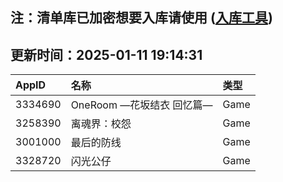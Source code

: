 ## 注：清单库已加密想要入库请使用 ([入库工具](https://github.com/BlankTMing/ManifestAutoUpdate/releases))

## 更新时间：2025-01-11 19:14:31
| AppID | 名称 | 类型  |
| :-------------------- | :----------------------------- | :----------- |
| 3334690 | OneRoom ―花坂结衣 回忆篇―| Game |
| 3258390 | 离魂界：校怨| Game |
| 3001000 | 最后的防线| Game |
| 3328720 | 闪光公仔| Game |
